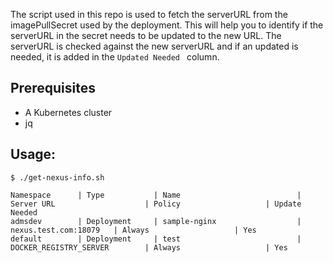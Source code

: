 The script used in this repo is used to fetch the serverURL from the imagePullSecret used by the deployment. This will help you to identify if the serverURL in the secret needs to be updated to the new URL. The serverURL is checked against the new serverURL and if an updated is needed, it is added in the `Updated Needed ` column. 

## Prerequisites

- A Kubernetes cluster
- jq
## Usage: 

```
$ ./get-nexus-info.sh

Namespace      | Type           | Name                          | Server URL                    | Policy                   | Update Needed
admsdev        | Deployment     | sample-nginx                  | nexus.test.com:18079   | Always                   | Yes
default        | Deployment     | test                          | DOCKER_REGISTRY_SERVER        | Always                   | Yes

```

